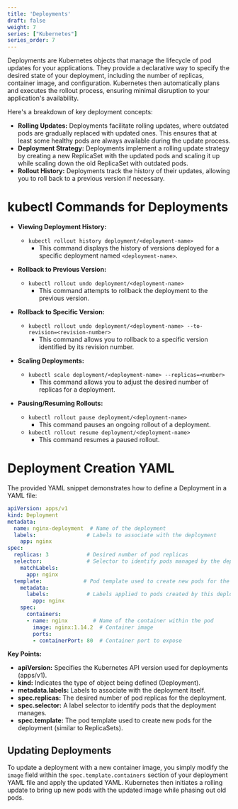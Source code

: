 ```yaml
---
title: 'Deployments'
draft: false
weight: 7
series: ["Kubernetes"]
series_order: 7
---
```


Deployments are Kubernetes objects that manage the lifecycle of pod updates for your applications. They provide a declarative way to specify the desired state of your deployment, including the number of replicas, container image, and configuration. Kubernetes then automatically plans and executes the rollout process, ensuring minimal disruption to your application's availability.

Here's a breakdown of key deployment concepts:

- **Rolling Updates:** Deployments facilitate rolling updates, where outdated pods are gradually replaced with updated ones. This ensures that at least some healthy pods are always available during the update process.
- **Deployment Strategy:** Deployments implement a rolling update strategy by creating a new ReplicaSet with the updated pods and scaling it up while scaling down the old ReplicaSet with outdated pods.
- **Rollout History:** Deployments track the history of their updates, allowing you to roll back to a previous version if necessary.

# kubectl Commands for Deployments

- **Viewing Deployment History:**
    
    - `kubectl rollout history deployment/<deployment-name>`
		- This command displays the history of versions deployed for a specific deployment named `<deployment-name>`.
- **Rollback to Previous Version:**
    
    - `kubectl rollout undo deployment/<deployment-name>`
	    - This command attempts to rollback the deployment to the previous version.
- **Rollback to Specific Version:**
    
    - `kubectl rollout undo deployment/<deployment-name> --to-revision=<revision-number>`
	    - This command allows you to rollback to a specific version identified by its revision number.
- **Scaling Deployments:**
    
    - `kubectl scale deployment/<deployment-name> --replicas=<number>`
	    - This command allows you to adjust the desired number of replicas for a deployment.
- **Pausing/Resuming Rollouts:**
    
    - `kubectl rollout pause deployment/<deployment-name>`
	    - This command pauses an ongoing rollout of a deployment.
    - `kubectl rollout resume deployment/<deployment-name>`
	    - This command resumes a paused rollout.

# Deployment Creation YAML

The provided YAML snippet demonstrates how to define a Deployment in a YAML file:

```yaml
apiVersion: apps/v1
kind: Deployment
metadata:
  name: nginx-deployment  # Name of the deployment
  labels:                # Labels to associate with the deployment
    app: nginx
spec:
  replicas: 3            # Desired number of pod replicas
  selector:              # Selector to identify pods managed by the deployment
    matchLabels:
      app: nginx
  template:             # Pod template used to create new pods for the deployment
    metadata:
      labels:            # Labels applied to pods created by this deployment
        app: nginx
    spec:
      containers:
      - name: nginx        # Name of the container within the pod
        image: nginx:1.14.2  # Container image
        ports:
        - containerPort: 80  # Container port to expose
```

**Key Points:**

- **apiVersion:** Specifies the Kubernetes API version used for deployments (apps/v1).
- **kind:** Indicates the type of object being defined (Deployment).
- **metadata.labels:** Labels to associate with the deployment itself.
- **spec.replicas:** The desired number of pod replicas for the deployment.
- **spec.selector:** A label selector to identify pods that the deployment manages.
- **spec.template:** The pod template used to create new pods for the deployment (similar to ReplicaSets).

## Updating Deployments

To update a deployment with a new container image, you simply modify the `image` field within the `spec.template.containers` section of your deployment YAML file and apply the updated YAML. Kubernetes then initiates a rolling update to bring up new pods with the updated image while phasing out old pods.